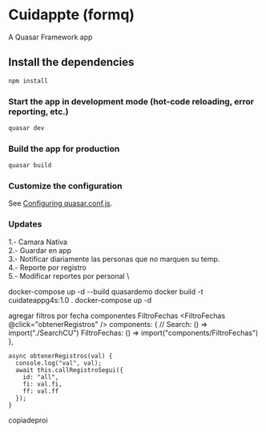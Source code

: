 # Cuidappte (formq)

A Quasar Framework app

## Install the dependencies
```bash
npm install
```

### Start the app in development mode (hot-code reloading, error reporting, etc.)
```bash
quasar dev
```


### Build the app for production
```bash
quasar build
```

### Customize the configuration
See [Configuring quasar.conf.js](https://quasar.dev/quasar-cli/quasar-conf-js).


### Updates ###
1.- Camara Nativa \
2.- Guardar en app \
3.- Notificar diariamente las personas que no marquen su temp. \
4.- Reporte por registro \
5.- Modificar reportes por personal \

docker-compose up -d --build quasardemo
docker build -t cuidateappg4s:1.0 .
docker-compose up -d



agregar filtros por fecha
componentes 
FiltroFechas
<FiltroFechas @click="obtenerRegistros" />
components: {
    // Search: () => import("./SearchCU")
    FiltroFechas: () => import("components/FiltroFechas")
  },

    async obtenerRegistros(val) {
      console.log("val", val);
      await this.callRegistroSegui({
        id: "all",
        fi: val.fi,
        ff: val.ff
      });
    }
    
    


copiadeproi
